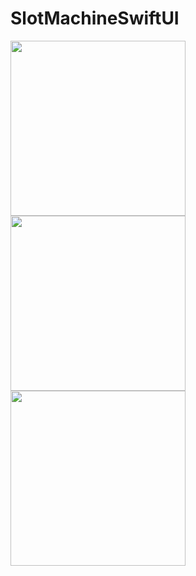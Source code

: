 # SlotMachineSwiftUI

<img width="280" src="https://github.com/gurjnderSingh/SlotMachineSwiftUI/assets/12212137/f87cf124-d9aa-481c-ac85-4406a359eb9c.png"/>

<img width="280" src="https://github.com/gurjnderSingh/SlotMachineSwiftUI/assets/12212137/ddd61fee-7a70-4dca-a9c1-91494db425f4.png"/>

<img width="280" src="https://github.com/gurjnderSingh/SlotMachineSwiftUI/assets/12212137/d2cce46e-0a4a-46e6-884f-9ffe6518aef1.png"/>
